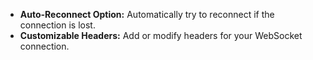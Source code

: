 *   **Auto-Reconnect Option:** Automatically try to reconnect if the connection is lost.
*   **Customizable Headers:** Add or modify headers for your WebSocket connection.
